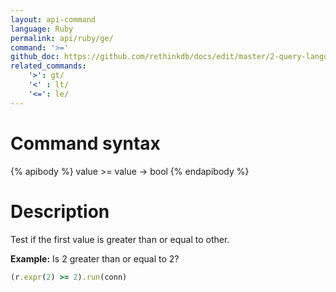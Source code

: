 ```yaml
---
layout: api-command 
language: Ruby
permalink: api/ruby/ge/
command: '>='
github_doc: https://github.com/rethinkdb/docs/edit/master/2-query-language/api/ruby/math-and-logic/ge.md
related_commands:
    '>': gt/
    '<' : lt/
    '<=': le/
---
```


# Command syntax #

{% apibody %}
value >= value &rarr; bool
{% endapibody %}

# Description #

Test if the first value is greater than or equal to other.

__Example:__ Is 2 greater than or equal to 2?

```rb
(r.expr(2) >= 2).run(conn)
```


